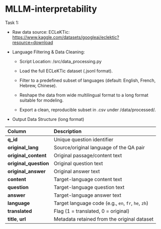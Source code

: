 # MLLM-interpretability

Task 1:

- Raw data source: ECLeKTic: https://www.kaggle.com/datasets/googleai/eclektic?resource=download

- Language Filtering & Data Cleaning: 

   -  Script Location: /src/data_processing.py

    - Load the full ECLeKTic dataset (.jsonl format).

    - Filter to a predefined subset of languages (default: English, French, Hebrew, Chinese).

   -  Reshape the data from wide multilingual format to a long format suitable for modeling.

    - Export a clean, reproducible subset in .csv under /data/processed/.

- Output Data Structure (long format)

| Column | Description |
|:-------|:-------------|
| **q_id** | Unique question identifier |
| **original_lang** | Source/original language of the QA pair |
| **original_content** | Original passage/content text |
| **original_question** | Original question text |
| **original_answer** | Original answer text |
| **content** | Target-language content text |
| **question** | Target-language question text |
| **answer** | Target-language answer text |
| **language** | Target language code (e.g., `en`, `fr`, `he`, `zh`) |
| **translated** | Flag (1 = translated, 0 = original) |
| **title**, **url** | Metadata retained from the original dataset |

